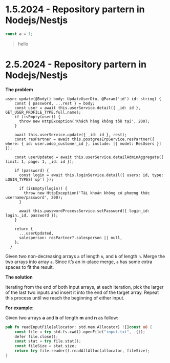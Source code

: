 # 1.5.2024 - Repository partern in Nodejs/Nestjs

```js
const a = 1;
```
>hello

# 2.5.2024 - Repository partern in Nodejs/Nestjs


**The problem**

```tsx
async update(@Body() body: UpdateUserDto, @Param('id') id: string) {
    const { password, ...rest } = body;
    const user = await this.userService.detail({ _id: id }, GET_USER_PROFILE_TYPE.full.name);
    if (isEmpty(user)) {
      throw new HttpException('Khách hàng không tồn tại', 200);
    }

    await this.userService.update({ _id: id }, rest);
    const resPartner = await this.postgresErpService.resPartner({ where: { id: user.odoo_customer_id }, include: [{ model: ResUsers }] });

    const userUpdated = await this.userService.detailAdminAggregate({ limit: 1, page: 1, _id: id });

    if (password) {
      const login = await this.loginService.detail({ users: id, type: LOGIN_TYPES['up'] });

      if (isEmpty(login)) {
        throw new HttpException('Tài khoản không có phương thức username/password', 200);
      }

      await this.passwordProcessService.setPassword({ login_id: login._id, password });
    }

    return {
      ...userUpdated,
      salesperson: resPartner?.salesperson || null,
    };
  }
```

Given two non-decreasing arrays `a` of length `m`, and `b` of length `n`. Merge the two arrays into array `a`. Since it’s an in-place merge, `a` has some extra spaces to fit the result.

**The solution**

Iterating from the end of both input arrays, at each iteration, pick the larger of the last two inputs and insert it into the end of the target array. Repeat this process until we reach the beginning of either input.

**For example:**

Given two arrays **a** and **b** of length **m** and **n** as follow:

```rust
pub fn readInputFile(allocator: std.mem.Allocator) ![]const u8 {
    const file = try std.fs.cwd().openFile("input.txt", .{});
    defer file.close();
    const stat = try file.stat();
    const fileSize = stat.size;
    return try file.reader().readAllAlloc(allocator, fileSize);
}
```
